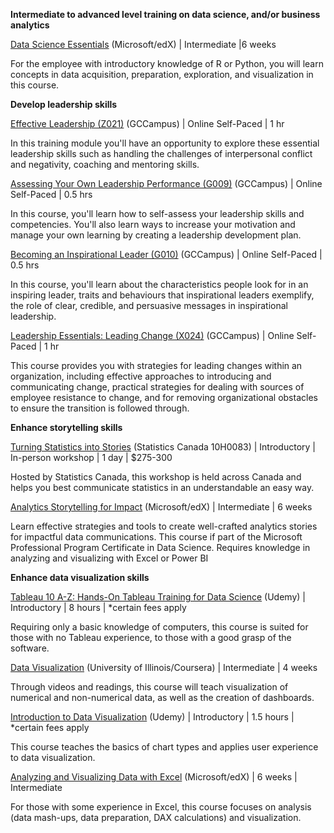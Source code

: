 **Intermediate to advanced level training on data science, and/or business analytics**

[Data Science Essentials](https://www.edx.org/course/data-science-essentials) (Microsoft/edX) | Intermediate |6 weeks

For the employee with introductory knowledge of R or Python, you will learn concepts in data acquisition, preparation, exploration, and visualization in this course.

**Develop leadership skills**

[Effective Leadership (Z021)](https://learn-apprendre.csps-efpc.gc.ca/application/en/content/effective-leadership-z021) (GCCampus) | Online Self-Paced | 1 hr

In this training module you&#39;ll have an opportunity to explore these essential leadership skills such as handling the challenges of interpersonal conflict and negativity, coaching and mentoring skills.

[Assessing Your Own Leadership Performance (G009)](https://learn-apprendre.csps-efpc.gc.ca/application/en/content/assessing-your-own-leadership-performance-g009) (GCCampus) | Online Self-Paced | 0.5 hrs

In this course, you&#39;ll learn how to self-assess your leadership skills and competencies. You&#39;ll also learn ways to increase your motivation and manage your own learning by creating a leadership development plan.

[Becoming an Inspirational Leader (G010)](https://learn-apprendre.csps-efpc.gc.ca/application/en/content/becoming-inspirational-leader-g010) (GCCampus) | Online Self-Paced | 0.5 hrs

In this course, you&#39;ll learn about the characteristics people look for in an inspiring leader, traits and behaviours that inspirational leaders exemplify, the role of clear, credible, and persuasive messages in inspirational leadership.

[Leadership Essentials: Leading Change (X024)](https://learn-apprendre.csps-efpc.gc.ca/application/en/content/leadership-essentials-leading-change-x024) (GCCampus) | Online Self-Paced | 1 hr

This course provides you with strategies for leading changes within an organization, including effective approaches to introducing and communicating change, practical strategies for dealing with sources of employee resistance to change, and for removing organizational obstacles to ensure the transition is followed through.

**Enhance storytelling skills**

[Turning Statistics into Stories](https://www.statcan.gc.ca/eng/services/scti/course/10H0083) (Statistics Canada 10H0083) | Introductory | In-person workshop | 1 day | $275-300

Hosted by Statistics Canada, this workshop is held across Canada and helps you best communicate statistics in an understandable an easy way.

[Analytics Storytelling for Impact](https://www.edx.org/course/analytics-storytelling-impact) (Microsoft/edX) | Intermediate | 6 weeks

Learn effective strategies and tools to create well-crafted analytics stories for impactful data communications. This course if part of the Microsoft Professional Program Certificate in Data Science. Requires knowledge in analyzing and visualizing with Excel or Power BI

**Enhance data visualization skills**

[Tableau 10 A-Z: Hands-On Tableau Training for Data Science](https://www.udemy.com/tableau10/) (Udemy) | Introductory | 8 hours | \*certain fees apply

Requiring only a basic knowledge of computers, this course is suited for those with no Tableau experience, to those with a good grasp of the software.

[Data Visualization](https://www.coursera.org/learn/datavisualization) (University of Illinois/Coursera) | Intermediate | 4 weeks

Through videos and readings, this course will teach visualization of numerical and non-numerical data, as well as the creation of dashboards.

[Introduction to Data Visualization](https://www.udemy.com/introduction-to-data-visualization/) (Udemy) | Introductory | 1.5 hours | \*certain fees apply

This course teaches the basics of chart types and applies user experience to data visualization.

[Analyzing and Visualizing Data with Excel](https://www.class-central.com/course/edx-analyzing-and-visualizing-data-with-excel-4480) (Microsoft/edX) | 6 weeks | Intermediate

For those with some experience in Excel, this course focuses on analysis (data mash-ups, data preparation, DAX calculations) and visualization.